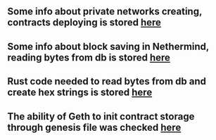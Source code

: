 ## Some info about private networks creating, contracts deploying is stored [here](https://github.com/gnosischain/intern-beacon-chain/blob/main/privateNetworks_contracts_snapSync.md)

## Some info about block saving in Nethermind, reading bytes from db is stored [here](https://github.com/gnosischain/intern-beacon-chain/blob/main/nethermindCodeResearch.md)

## Rust code needed to read bytes from db and create hex strings is stored [here](https://github.com/gnosischain/intern-beacon-chain/blob/main/readingBytesInDB.rs)

## The ability of Geth to init contract storage through genesis file was checked [here](https://github.com/xdaichain/intern-beacon-chain/blob/main/checkingGethAbilityToInitContractStateThroughGenesis.md)

